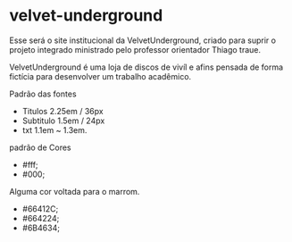 # velvet-underground
Esse será o site institucional da VelvetUnderground, criado para suprir o projeto integrado ministrado pelo professor orientador Thiago traue. 

VelvetUnderground é uma loja de discos de vivíl e afins pensada de forma fictícia para desenvolver um trabalho acadêmico.

Padrão das fontes
- Titulos 2.25em / 36px 
- Subtitulo 1.5em / 24px
- txt 1.1em ~ 1.3em.

padrão de Cores
- #fff;
- #000;

Alguma cor voltada para o marrom.
- #66412C;
- #664224;
- #6B4634;


